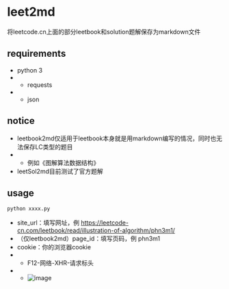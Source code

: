 # leet2md
将leetcode.cn上面的部分leetbook和solution题解保存为markdown文件

## requirements
- python 3
- - requests
- - json

## notice
- leetbook2md仅适用于leetbook本身就是用markdown编写的情况，同时也无法保存LC类型的题目
- - 例如《图解算法数据结构》
- leetSol2md目前测试了官方题解

## usage
```bash
python xxxx.py
```
- site_url：填写网址，例 https://leetcode-cn.com/leetbook/read/illustration-of-algorithm/phn3m1/
- （仅leetbook2md）page_id：填写页码，例 phn3m1
- cookie：你的浏览器cookie
- - F12-网络-XHR-请求标头
- - ![image](https://user-images.githubusercontent.com/38211047/149122917-6739425c-6a19-4e4f-9fe6-4d284afed955.png)
